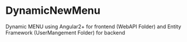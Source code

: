 # DynamicNewMenu
Dynamic MENU using Angular2+ for frontend (WebAPI Folder) and Entity Framework (UserMangement Folder) for backend
